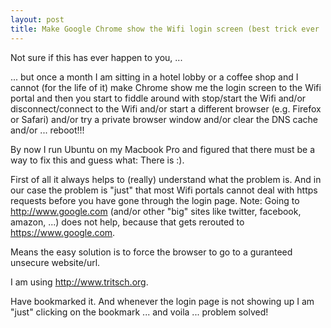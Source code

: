 ```yaml
---
layout: post
title: Make Google Chrome show the Wifi login screen (best trick ever :))
---
```

Not sure if this has ever happen to you, ...

... but once a month I am sitting in a hotel lobby or a coffee shop and I cannot (for the life of it) make Chrome show me the login screen to the Wifi portal and then you start to fiddle around with stop/start the Wifi and/or disconnect/connect to the Wifi and/or start a different browser (e.g. Firefox or Safari) and/or try a private browser window and/or clear the DNS cache and/or ... reboot!!!

By now I run Ubuntu on my Macbook Pro and figured that there must be a way to fix this and guess what: There is :).

First of all it always helps to (really) understand what the problem is. And in our case the problem is "just" that most Wifi portals cannot deal with https requests before you have gone through the login page. Note: Going to http://www.google.com (and/or other "big" sites like twitter, facebook, amazon, ...) does not help, because that gets rerouted to https://www.google.com.

Means the easy solution is to force the browser to go to a guranteed unsecure website/url.

I am using http://www.tritsch.org.

Have bookmarked it. And whenever the login page is not showing up I am "just" clicking on the bookmark ... and voila ... problem solved!
